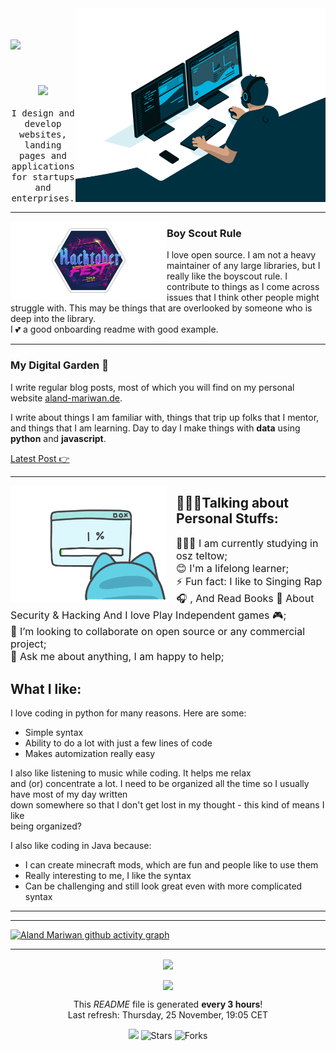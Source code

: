 <img align="right" alt="GIF" src="code.gif" width="400" height="310" />
<h1>
  <a href="https://git.io/typing-svg">
    <img src="https://readme-typing-svg.herokuapp.com/?lines=Hello,+World!;My+name+is+Aland+Mariwan.;Welcome+to+my+profile!&center=true&size=27">
  </a>
</h1>
<br/>
<p align="center">
  <img src="https://user-images.githubusercontent.com/5679180/79618120-0daffb80-80be-11ea-819e-d2b0fa904d07.gif" width="27px">
  <br><br>
  <samp align="right">
  I design and develop websites, landing pages and applications for startups and enterprises. 
    <br>
  </samp>
</p>

  ---
  
  <p>
  <img width="250" align='left' src="https://github.com/amariwan/amariwan/blob/master/hacktoberfest.png">
</p>
 
### Boy Scout Rule

I love open source.  I am not a heavy maintainer of any large libraries, but I really like the boyscout rule.  I contribute to things as I come across issues that I think other people might struggle with.  This may be things that are overlooked by someone who is deep into the library.<br>I 💕 a good onboarding readme with good example.

 ---


### My Digital Garden 🌱

I write regular blog posts, most of which you will find on my personal website [aland-mariwan.de](https://aland-mariwan.de).

I write about things I am familiar with, things that trip up folks that I mentor, and things that I am learning.  Day to day I make things with **data** using **python** and **javascript**. 

[Latest Post 👉](https://aland-mariwan.de/blog.php)

 ---
 
<div >
<img align='left' style="margin-right:15px" src="error.gif" width="250">
</div >
<h2> 👨🏽‍💻Talking about Personal Stuffs:</h2>
<p style="font-size:16px">👨🏻‍🎓 I am currently studying in osz teltow;<br>😊 I'm a lifelong learner;<br>⚡ Fun fact: I like to Singing Rap 🎧 , And Read Books 📕 About Security & Hacking And I love Play Independent games 🎮;<br>👯 I’m looking to collaborate on open source or any commercial project;<br>💬 Ask me about anything, I am happy to help;

## What I like:
I love coding in python for many reasons. Here are some:
  * Simple syntax
  * Ability to do a lot with just a few lines of code
  * Makes automization really easy  
  
I also like listening to music while coding. It helps me relax  
and (or) concentrate a lot.
I need to be organized all the time so I usually have most of my day written  
down somewhere so that I don't get lost in my thought - this kind of means I like  
being organized?  
  
I also like coding in Java because:
 * I can create minecraft mods, which are fun and people like to use them
 * Really interesting to me, I like the syntax  
 * Can be challenging and still look great even with more complicated syntax

-------



-------
  
[![Aland Mariwan github activity graph](https://activity-graph.herokuapp.com/graph?username=amariwan&theme=react-dark&hide_border=true)](https://activity-graph.herokuapp.com/graph?username=amariwan&theme=react-dark&hide_border=true)

<!-- [![Aland Mariwan Streak](https://github-readme-streak-stats.herokuapp.com/?user=amariwan&theme=react&background=0d1117&border=666)](https://github-readme-streak-stats.herokuapp.com/?user=amariwan&theme=react&background=0d1117&border=666)
 -->

------------

<p align="center"><img align="center" src="https://metrics.lecoq.io/amariwan?template=classic&base.header=0&base.activity=0&base.community=0&base.repositories=0&base.metadata=0&languages=1&languages.limit=8&languages.sections=most-used&languages.colors=github&languages.threshold=0%25&languages.indepth=false&languages.analysis.timeout=15&languages.categories=markup%2C%20programming&languages.recent.categories=markup%2C%20programming&languages.recent.load=300&languages.recent.days=14&config.timezone=Europe%2FBerlin&config.twemoji=true"/></p>
<p align="center"><img align="center" src="https://metrics.lecoq.io/amariwan?template=classic&base.header=0&base.activity=0&base.community=0&base.repositories=0&base.metadata=0&pagespeed=1&pagespeed.url=.user.website&pagespeed.detailed=false&pagespeed.screenshot=false&config.timezone=Europe%2FBerlin"/></p>
<p align="center">This <i>README</i> file is generated <b>every 3 hours</b>!</br>Last refresh: Thursday, 25 November, 19:05 CET<br /></p>
<p align="center"><img src="https://komarev.com/ghpvc/?username=amariwan&label=Profile+Views" /> <img alt="Stars" src="https://img.shields.io/github/stars/amariwan/amariwan?style=flat-square&labelColor=343b41"/> <img alt="Forks" src="https://img.shields.io/github/forks/amariwan/amariwan?style=flat-square&labelColor=343b41"/></p>

